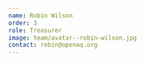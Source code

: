 ```yaml
---
name: Robin Wilson
order: 3
role: Treasurer
image: team/avatar--robin-wilson.jpg
contact: robin@openaq.org
---
```

